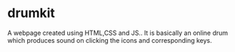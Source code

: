 # drumkit
A webpage created using HTML,CSS and JS..
It is basically an online drum which produces sound on clicking the icons and corresponding keys.
